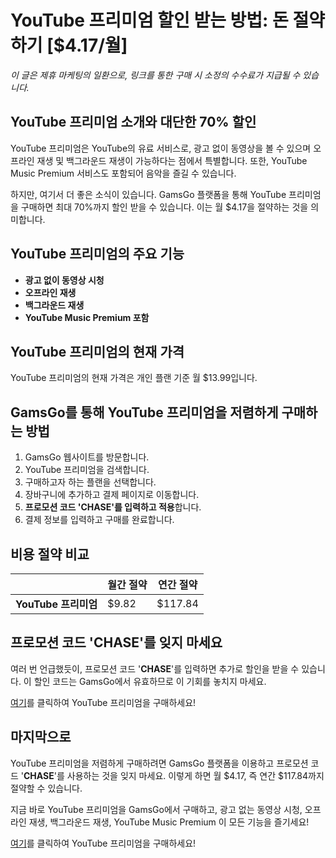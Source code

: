 # YouTube 프리미엄 할인 받는 방법: 돈 절약하기 [$4.17/월]

*이 글은 제휴 마케팅의 일환으로, 링크를 통한 구매 시 소정의 수수료가 지급될 수 있습니다.*

## YouTube 프리미엄 소개와 대단한 70% 할인

YouTube 프리미엄은 YouTube의 유료 서비스로, 광고 없이 동영상을 볼 수 있으며 오프라인 재생 및 백그라운드 재생이 가능하다는 점에서 특별합니다. 또한, YouTube Music Premium 서비스도 포함되어 음악을 즐길 수 있습니다. 

하지만, 여기서 더 좋은 소식이 있습니다. GamsGo 플랫폼을 통해 YouTube 프리미엄을 구매하면 최대 70%까지 할인 받을 수 있습니다. 이는 월 $4.17을 절약하는 것을 의미합니다.

## YouTube 프리미엄의 주요 기능

- **광고 없이 동영상 시청**
- **오프라인 재생**
- **백그라운드 재생**
- **YouTube Music Premium 포함**

## YouTube 프리미엄의 현재 가격

YouTube 프리미엄의 현재 가격은 개인 플랜 기준 월 $13.99입니다.

## GamsGo를 통해 YouTube 프리미엄을 저렴하게 구매하는 방법

1. GamsGo 웹사이트를 방문합니다.
2. YouTube 프리미엄을 검색합니다.
3. 구매하고자 하는 플랜을 선택합니다.
4. 장바구니에 추가하고 결제 페이지로 이동합니다.
5. **프로모션 코드 'CHASE'를 입력하고 적용**합니다.
6. 결제 정보를 입력하고 구매를 완료합니다.

## 비용 절약 비교

|   | 월간 절약 | 연간 절약 |
|---|---|---|
| **YouTube 프리미엄** | $9.82 | $117.84 |

## 프로모션 코드 'CHASE'를 잊지 마세요

여러 번 언급했듯이, 프로모션 코드 '**CHASE**'를 입력하면 추가로 할인을 받을 수 있습니다. 이 할인 코드는 GamsGo에서 유효하므로 이 기회를 놓치지 마세요.

[여기](https://www.gamsgo.com/partner/ykeX7B)를 클릭하여 YouTube 프리미엄을 구매하세요!

## 마지막으로

YouTube 프리미엄을 저렴하게 구매하려면 GamsGo 플랫폼을 이용하고 프로모션 코드 '**CHASE**'를 사용하는 것을 잊지 마세요. 이렇게 하면 월 $4.17, 즉 연간 $117.84까지 절약할 수 있습니다. 

지금 바로 YouTube 프리미엄을 GamsGo에서 구매하고, 광고 없는 동영상 시청, 오프라인 재생, 백그라운드 재생, YouTube Music Premium 이 모든 기능을 즐기세요!

[여기](https://www.gamsgo.com/partner/ykeX7B)를 클릭하여 YouTube 프리미엄을 구매하세요!